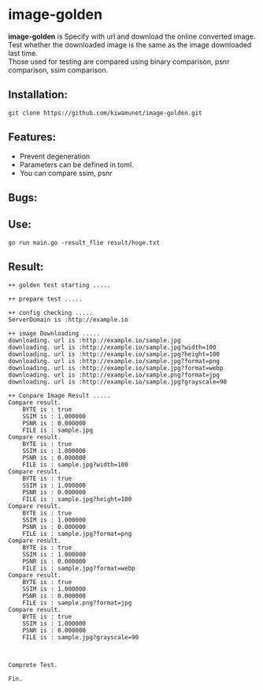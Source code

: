 # image-golden


**image-golden** is Specify with url and download the online converted image.  
Test whether the downloaded image is the same as the image downloaded last time.  
Those used for testing are compared using binary comparison, psnr comparison, ssim comparison.

## Installation:

```git clone https://github.com/kiwamunet/image-golden.git```

## Features:

- Prevent degeneration
- Parameters can be defined in toml.
- You can compare ssim, psnr

## Bugs:

## Use:

```go run main.go -result_flie result/hoge.txt```

## Result:

```
++ golden test starting .....

++ prepare test .....

++ config checking .....
ServerDomain is :http://example.io

++ image Downloading .....
downloading. url is :http://example.io/sample.jpg
downloading. url is :http://example.io/sample.jpg?width=100
downloading. url is :http://example.io/sample.jpg?height=100
downloading. url is :http://example.io/sample.jpg?format=png
downloading. url is :http://example.io/sample.jpg?format=webp
downloading. url is :http://example.io/sample.png?format=jpg
downloading. url is :http://example.io/sample.jpg?grayscale=90

++ Conpare Image Result .....
Compare result. 
	BYTE is : true 
	SSIM is : 1.000000 
	PSNR is : 0.000000 
	FILE is : sample.jpg 
Compare result. 
	BYTE is : true 
	SSIM is : 1.000000 
	PSNR is : 0.000000 
	FILE is : sample.jpg?width=100 
Compare result. 
	BYTE is : true 
	SSIM is : 1.000000 
	PSNR is : 0.000000 
	FILE is : sample.jpg?height=100 
Compare result. 
	BYTE is : true 
	SSIM is : 1.000000 
	PSNR is : 0.000000 
	FILE is : sample.jpg?format=png 
Compare result. 
	BYTE is : true 
	SSIM is : 1.000000 
	PSNR is : 0.000000 
	FILE is : sample.jpg?format=webp 
Compare result. 
	BYTE is : true 
	SSIM is : 1.000000 
	PSNR is : 0.000000 
	FILE is : sample.png?format=jpg 
Compare result. 
	BYTE is : true 
	SSIM is : 1.000000 
	PSNR is : 0.000000 
	FILE is : sample.jpg?grayscale=90 



Comprete Test.

Fin.
```
